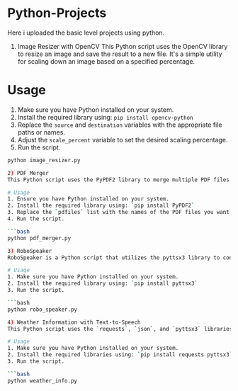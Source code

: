 # Python-Projects
Here i uploaded the basic level projects using python.



1) Image Resizer with OpenCV
This Python script uses the OpenCV library to resize an image and save the result to a new file. It's a simple utility for scaling down an image based on a specified percentage.

# Usage
1. Make sure you have Python installed on your system.
2. Install the required library using: `pip install opencv-python`
3. Replace the `source` and `destination` variables with the appropriate file paths or names.
4. Adjust the `scale_percent` variable to set the desired scaling percentage.
5. Run the script.

```bash
python image_resizer.py

2) PDF Merger
This Python script uses the PyPDF2 library to merge multiple PDF files into a single PDF.

# Usage
1. Ensure you have Python installed on your system.
2. Install the required library using: `pip install PyPDF2`
3. Replace the `pdfiles` list with the names of the PDF files you want to merge.
4. Run the script.

```bash
python pdf_merger.py

3) RoboSpeaker
RoboSpeaker is a Python script that utilizes the pyttsx3 library to convert text to speech.

# Usage
1. Make sure you have Python installed on your system.
2. Install the required library using: `pip install pyttsx3`
3. Run the script.

```bash
python robo_speaker.py

4) Weather Information with Text-to-Speech
This Python script uses the `requests`, `json`, and `pyttsx3` libraries to fetch and announce the current weather information for a given city.

# Usage
1. Make sure you have Python installed on your system.
2. Install the required libraries using: `pip install requests pyttsx3`
3. Run the script.

```bash
python weather_info.py
